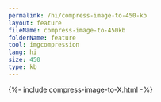 ```yaml
---
permalink: /hi/compress-image-to-450-kb
layout: feature
fileName: compress-image-to-450kb
folderName: feature
tool: imgcompression
lang: hi
size: 450
type: kb
---
```


{%- include compress-image-to-X.html -%}
